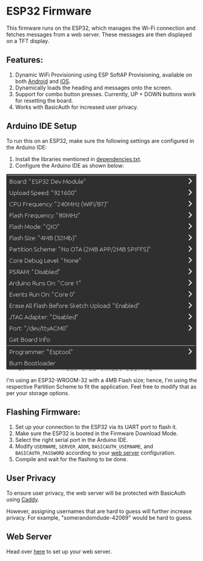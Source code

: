 # ESP32 Firmware

This firmware runs on the ESP32, which manages the Wi-Fi connection and fetches messages from a web server. These messages are then displayed on a TFT display.

## Features:
1. Dynamic WiFi Provisioning using ESP SoftAP Provisioning, available on both [Android](https://play.google.com/store/apps/details?id=com.espressif.provsoftap&hl=en&gl=US) and [iOS](https://apps.apple.com/ms/app/esp-softap-provisioning/id1474040630).
2. Dynamically loads the heading and messages onto the screen.
3. Support for combo button presses. Currently, UP + DOWN buttons work for resetting the board.
4. Works with BasicAuth for increased user privacy.

## Arduino IDE Setup
To run this on an ESP32, make sure the following settings are configured in the Arduino IDE:

1. Install the libraries mentioned in [dependencies.txt](/firmware/dependencies.txt).
2. Configure the Arduino IDE as shown below:

![Arduino Config setting should be here, but not sure why it isn't :(](/res/ArduinoConfig.png)

I'm using an ESP32-WROOM-32 with a 4MB Flash size; hence, I'm using the respective Partition Scheme to fit the application. Feel free to modify that as per your storage options.

## Flashing Firmware:
1. Set up your connection to the ESP32 via its UART port to flash it.
2. Make sure the ESP32 is booted in the Firmware Download Mode.
3. Select the right serial port in the Arduino IDE.
4. Modify `USERNAME`, `SERVER_ADDR`, `BASICAUTH_USERNAME`, and `BASICAUTH_PASSWORD` according to your [web server](../web_server) configuration.
5. Compile and wait for the flashing to be done.

## User Privacy
To ensure user privacy, the web server will be protected with BasicAuth using [Caddy](https://caddyserver.com/).

However, assigning usernames that are hard to guess will further increase privacy. For example, "somerandomdude-42069" would be hard to guess.

## Web Server
Head over [here](/web_server/) to set up your web server.